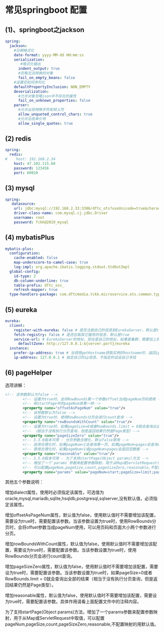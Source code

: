 # 常见springboot 配置

## (1)、springboot之jackson

```yaml
spring:
  jackson:
    #日期格式化
    date-format: yyyy-MM-dd HH:mm:ss
    serialization:
       #格式化输出 
      indent_output: true
      #忽略无法转换的对象
      fail_on_empty_beans: false
    #设置空如何序列化
    defaultPropertyInclusion: NON_EMPTY
    deserialization:
      #允许对象忽略json中不存在的属性
      fail_on_unknown_properties: false
    parser:
      #允许出现特殊字符和转义符
      allow_unquoted_control_chars: true
      #允许出现单引号
      allow_single_quotes: true
```

## (2) redis

```yaml
spring:
  redis:
#    host: 192.168.2.34
    host: 47.102.115.60
    password: 123456
    port: 60010
```

## (3) mysql

```yaml
spring: 
   datasource:
    url: jdbc:mysql://192.168.2.33:3306/dftc_ots?useUnicode=true&characterEncoding=utf-8&useSSL=false&serverTimezone=GMT%2B8
    driver-class-name: com.mysql.cj.jdbc.Driver
    username: root
    password: Tckk@2019_mysql
```

## (4) mybatisPlus

```yaml
mybatis-plus:
  configuration:
    cache-enabled: false
    map-underscore-to-camel-case: true
    log-impl: org.apache.ibatis.logging.stdout.StdOutImpl
  global-config:
    id-type: 2
    db-column-underline: true
    table-prefix: dftc_oss_
    refresh-mapper: true
  type-handlers-package: com.dftcmedia.tckk.microservice.ots.common.typehandler
```

## (5) eureka

```yaml
eureka:
  client:
    register-with-eureka: false # 是否注册自己的信息到EurekaServer，默认是true
    fetch-registry: false # 是否拉取其它服务的信息，默认是true
    service-url: # EurekaServer的地址，现在是自己的地址，如果是集群，需要加上其它Server的地址。
      defaultZone: http://127.0.0.1:${server.port}/eureka
  instance:
    prefer-ip-address: true # 当调用getHostname获取实例的hostname时，返回ip而不是host名称
    ip-address: 127.0.0.1 # 指定自己的ip信息，不指定的话会自己寻找    
```

## (6) pageHelper

选项讲解：

```xml
<!-- 该参数默认为false -->
        <!-- 设置为true时，会将RowBounds第一个参数offset当成pageNum页码使用 -->
        <!-- 和startPage中的pageNum效果一样-->
        <property name="offsetAsPageNum" value="true"/>
        <!-- 该参数默认为false -->
        <!-- 设置为true时，使用RowBounds分页会进行count查询 -->
        <property name="rowBoundsWithCount" value="true"/>
        <!-- 设置为true时，如果pageSize=0或者RowBounds.limit = 0就会查询出全部的结果 -->
        <!-- （相当于没有执行分页查询，但是返回结果仍然是Page类型）-->
        <property name="pageSizeZero" value="true"/>
        <!-- 3.3.0版本可用 - 分页参数合理化，默认false禁用 -->
        <!-- 启用合理化时，如果pageNum<1会查询第一页，如果pageNum>pages会查询最后一页 -->
        <!-- 禁用合理化时，如果pageNum<1或pageNum>pages会返回空数据 -->
        <property name="reasonable" value="true"/>
        <!-- 3.5.0版本可用 - 为了支持startPage(Object params)方法 -->
        <!-- 增加了一个`params`参数来配置参数映射，用于从Map或ServletRequest中取值 -->
        <!-- 可以配置pageNum,pageSize,count,pageSizeZero,reasonable,不配置映射的用默认值 -->
        <property name="params" value="pageNum=start;pageSize=limit;pageSizeZero=zero;reasonable=heli;count=contsql"/>
```

其他五个参数说明：

增加dialect属性，使用时必须指定该属性，可选值为oracle,mysql,mariadb,sqlite,hsqldb,postgresql,sqlserver,没有默认值，必须指定该属性。

增加offsetAsPageNum属性，默认值为false，使用默认值时不需要增加该配置，需要设为true时，需要配置该参数。当该参数设置为true时，使用RowBounds分页时，会将offset参数当成pageNum使用，可以用页码和页面大小两个参数进行分页。

增加rowBoundsWithCount属性，默认值为false，使用默认值时不需要增加该配置，需要设为true时，需要配置该参数。当该参数设置为true时，使用RowBounds分页会进行count查询。

增加pageSizeZero属性，默认值为false，使用默认值时不需要增加该配置，需要设为true时，需要配置该参数。当该参数设置为true时，如果pageSize=0或者RowBounds.limit = 0就会查询出全部的结果（相当于没有执行分页查询，但是返回结果仍然是Page类型）。

增加reasonable属性，默认值为false，使用默认值时不需要增加该配置，需要设为true时，需要配置该参数。具体作用请看上面配置文件中的注释内容。

为了支持startPage(Object params)方法，增加了一个params参数来配置参数映射，用于从Map或ServletRequest中取值，可以配置pageNum,pageSize,count,pageSizeZero,reasonable,不配置映射的用默认值。
